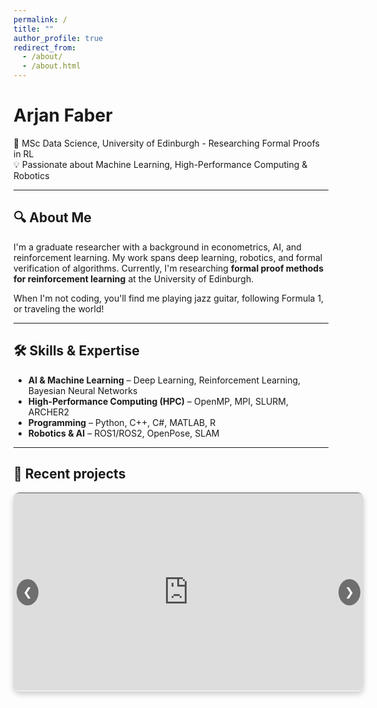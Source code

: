 ```yaml
---
permalink: /
title: ""
author_profile: true
redirect_from: 
  - /about/
  - /about.html
---
```


# Arjan Faber  

🔬 MSc Data Science, University of Edinburgh - Researching Formal Proofs in RL  
💡 Passionate about Machine Learning, High-Performance Computing & Robotics  

---

## 🔍 About Me  

I'm a graduate researcher with a background in econometrics, AI, and reinforcement learning. My work spans deep learning, robotics, and formal verification of algorithms. Currently, I'm researching **formal proof methods for reinforcement learning** at the University of Edinburgh.  

When I'm not coding, you'll find me playing jazz guitar, following Formula 1, or traveling the world!  

---

## 🛠️ Skills & Expertise  

- **AI & Machine Learning** – Deep Learning, Reinforcement Learning, Bayesian Neural Networks  
- **High-Performance Computing (HPC)** – OpenMP, MPI, SLURM, ARCHER2  
- **Programming** – Python, C++, C#, MATLAB, R  
- **Robotics & AI** – ROS1/ROS2, OpenPose, SLAM  

---

## 🎥 Recent projects

<div class="slider-container">
    <div class="video-slider">
        <div class="video">
            <iframe class="video-frame" src="https://www.youtube.com/embed/k-XBWFp1FAQ?autoplay=0&mute=0" allowfullscreen></iframe>
        </div>
        <div class="video">
            <video class="video-frame" controls>
                <source src="https://arjfaber.github.io/files/Harmony_ML_Module_Final-2.mp4" type="video/mp4">
                Your browser does not support the video tag.
            </video>
        </div>
    </div>
    <button class="btn prev" onclick="moveSlider(-1)">&#10094;</button>
    <button class="btn next" onclick="moveSlider(1)">&#10095;</button>
</div>

<style>
    .slider-container {
        width: 560px; /* Keeps the approved video size */
        overflow: hidden;
        position: relative;
        margin: auto; /* Centers the slider */
        border-radius: 10px;
        box-shadow: 0px 4px 10px rgba(0, 0, 0, 0.2);
        display: flex;
        justify-content: center;
        align-items: center;
    }

    .video-slider {
        display: flex;
        width: 200%;
        transition: transform 0.5s ease-in-out;
    }

    .video {
        min-width: 100%;
        box-sizing: border-box;
        display: flex;
        justify-content: center;
        align-items: center;
    }

    .video-frame {
        width: 560px; /* Consistent width */
        height: 315px; /* 16:9 aspect ratio */
        border-radius: 10px;
    }

    .btn {
        position: absolute;
        top: 50%;
        transform: translateY(-50%);
        background-color: rgba(0, 0, 0, 0.5);
        color: white;
        border: none;
        padding: 10px;
        cursor: pointer;
        font-size: 18px;
        border-radius: 50%;
    }

    .prev { left: 5px; }
    .next { right: 5px; }

    .btn:hover {
        background-color: rgba(0, 0, 0, 0.8);
    }
</style>
<script>
    let index = 0;
    const slider = document.querySelector('.video-slider');
    const totalVideos = document.querySelectorAll('.video').length;

    function updateSlider() {
        slider.style.transform = `translateX(-${index * 100}%)`;
    }

    function moveSlider(direction) {
        index = (index + direction + totalVideos) % totalVideos;
        updateSlider();
    }

    function autoSlide() {
        index = (index + 1) % totalVideos;
        updateSlider();
    }

    // Initialize auto-sliding on page load
    let autoSlideInterval;

    // Ensure the auto-slide functionality works even without interaction
    function startAutoSlide() {
        if (!autoSlideInterval) {
            autoSlideInterval = setInterval(autoSlide, 5000);
        }
    }

    // Start the auto-slide as soon as the page is loaded
    window.addEventListener('load', () => {
        startAutoSlide();
    });

    // Pause auto-slide when a video starts playing
    const videos = document.querySelectorAll('video');
    videos.forEach(video => {
        video.addEventListener('play', () => {
            clearInterval(autoSlideInterval);  // Stop auto-slide when a video starts playing
        });
        video.addEventListener('pause', () => {
            startAutoSlide();  // Restart auto-slide when video is paused
        });
        video.addEventListener('ended', () => {
            startAutoSlide();  // Restart auto-slide when video ends
        });
    });

    // Initialize the slider position
    updateSlider();
</script>

